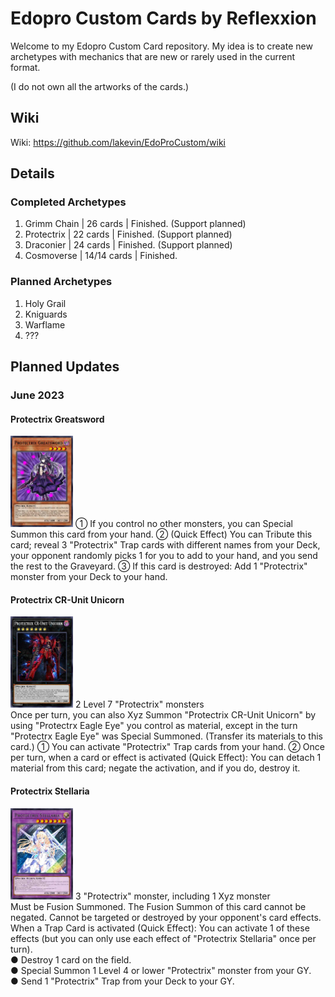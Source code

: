 # Edopro Custom Cards by Reflexxion

Welcome to my Edopro Custom Card repository. My idea is to create new archetypes with mechanics that are new or rarely used in the current format.

(I do not own all the artworks of the cards.)

## Wiki

Wiki: https://github.com/lakevin/EdoProCustom/wiki

## Details

### Completed Archetypes

1. Grimm Chain | 26 cards | Finished. (Support planned)
2. Protectrix | 22 cards | Finished. (Support planned)
3. Draconier | 24 cards | Finished. (Support planned)
4. Cosmoverse | 14/14 cards | Finished.

### Planned Archetypes

1. Holy Grail
2. Kniguards
3. Warflame
4. ???

## Planned Updates

### June 2023

#### Protectrix Greatsword 
<img src="./pics/955000023.jpg" width="100" height="146">
① If you control no other monsters, you can Special Summon this card from your hand.
② (Quick Effect) You can Tribute this card; reveal 3 "Protectrix" Trap cards with different names from your Deck, your opponent randomly picks 1 for you to add to your hand, and you send the rest to the Graveyard.
③ If this card is destroyed: Add 1 "Protectrix" monster from your Deck to your hand.

#### Protectrix CR-Unit Unicorn
<img src="./pics/955000024.jpg" width="100" height="146">
2 Level 7 "Protectrix" monsters<br>
Once per turn, you can also Xyz Summon "Protectrix CR-Unit Unicorn" by using "Protectrx Eagle Eye" you control as material, except in the turn "Protectrx Eagle Eye" was Special Summoned. (Transfer its materials to this card.)
① You can activate "Protectrix" Trap cards from your hand.
② Once per turn, when a card or effect is activated (Quick Effect): You can detach 1 material from this card; negate the activation, and if you do, destroy it.

#### Protectrix Stellaria 
<img src="./pics/955000025.jpg" width="100" height="146">
3 "Protectrix" monster, including 1 Xyz monster<br>
Must be Fusion Summoned. The Fusion Summon of this card cannot be negated. Cannot be targeted or destroyed by your opponent's card effects.
When a Trap Card is activated (Quick Effect): You can activate 1 of these effects (but you can only use each effect of "Protectrix Stellaria" once per turn).<br>
● Destroy 1 card on the field.<br>
● Special Summon 1 Level 4 or lower "Protectrix" monster from your GY.<br>
● Send 1 "Protectrix" Trap from your Deck to your GY.
